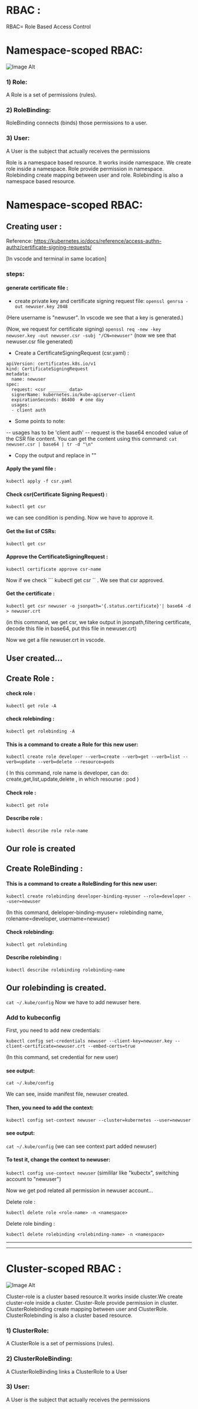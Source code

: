 # RBAC :

RBAC= Role Based Access Control

# Namespace-scoped RBAC:

![Image Alt](https://github.com/sheikhsalmanhossain/kubernetes/blob/7ac328fcc037361b9bd976785f10cb3897cf9e1d/kubernetes-resources/15-RBAC/rbac-role.jpg)

### 1) Role:
 A Role is a set of permissions (rules).

### 2) RoleBinding:
 RoleBinding connects (binds) those permissions to a user.

### 3) User:
 A User is the subject that actually receives the permissions

Role is a namespace based resource. It works inside namespace. We create role inside a namespace. Role provide permission in namespace. Rolebinding create mapping between user and role. Rolebinding is also a namespace based resource.

# Namespace-scoped RBAC:

## Creating user :

Reference: https://kubernetes.io/docs/reference/access-authn-authz/certificate-signing-requests/

[In vscode and terminal in same location]

### steps:
#### generate certificate file :

- create private key and certificate signing request file:
 ``` openssl genrsa -out newuser.key 2048 ```

(Here username is "newuser". In vscode we see that a key is generated.)


(Now, we request for certificate signing)
 ``` openssl req -new -key newuser.key -out newuser.csr -subj "/CN=newuser" ```
(now we see that newuser.csr file generated)

- Create a CertificateSigningRequest (csr.yaml) :
```
apiVersion: certificates.k8s.io/v1
kind: CertificateSigningRequest
metadata:
  name: newuser
spec:
  request: <csr _______ data>
  signerName: kubernetes.io/kube-apiserver-client
  expirationSeconds: 86400  # one day
  usages:
  - client auth
```

- Some points to note:

-- usages has to be 'client auth' -- request is the base64 encoded value of the CSR file content. You can get the content using this command:
``` cat newuser.csr | base64 | tr -d "\n" ```

- Copy the output and replace in "<csr _______ data>"

#### Apply the yaml file :
``` kubectl apply -f csr.yaml ```

#### Check csr(Certificate Signing Request) :

``` kubectl get csr ```

we can see condition is pending. Now we have to approve it.

#### Get the list of CSRs:
``` kubectl get csr ```

#### Approve the CertificateSigningRequest :
``` kubectl certificate approve csr-name ```

Now if we check ``` kubectl get csr `` . We see that csr approved.

#### Get the certificate :
``` kubectl get csr newuser -o jsonpath='{.status.certificate}'| base64 -d > newuser.crt ```

(in this command, we get csr, we take output in jsonpath,filtering certificate, decode this file in base64, put this file in newuser.crt)

Now we get a file newuser.crt in vscode.

User created...
---------------------------------------------------------------------------------

## Create Role :

#### check role :
``` kubectl get role -A ```

#### check rolebinding :
``` kubectl get rolebinding -A ```

#### This is a command to create a Role for this new user:
``` kubectl create role developer --verb=create --verb=get --verb=list --verb=update --verb=delete --resource=pods ```

( In this command, role name is developer, can do: create,get,list,update,delete , in which resourse : pod )

#### Check role :
``` kubectl get role ```

#### Describe role :
``` kubectl describe role role-name ```

Our role is created
-------------------------------------------------------------------------------------------
## Create RoleBinding :

#### This is a command to create a RoleBinding for this new user:
``` kubectl create rolebinding developer-binding-myuser --role=developer --user=newuser ```

(In this command, deleloper-binding-myuser= rolebinding name, rolename=developer, username=newuser)

#### Check rolebinding:
``` kubectl get rolebinding ```
#### Describe rolebinding :
``` kubectl describe rolebinding rolebinding-name ```

Our rolebinding is created.
-------------------------------------------------------------------------


``` cat ~/.kube/config ```
Now we have to add newuser here.

### Add to kubeconfig
First, you need to add new credentials:

``` kubectl config set-credentials newuser --client-key=newuser.key --client-certificate=newuser.crt --embed-certs=true ```

(In this command, set credential for new user)

#### see output:
``` cat ~/.kube/config ```

We can see, inside manifest file, newuser created.

#### Then, you need to add the context:
``` kubectl config set-context newuser --cluster=kubernetes --user=newuser ```

#### see output:
``` cat ~/.kube/config ```
(we can see context part added newuser)

#### To test it, change the context to newuser:
``` kubectl config use-context newuser ```
(simililar like "kubectx", switching account to "newuser")

Now we get pod related all permission in newuser account...

Delete role :

``` kubectl delete role <role-name> -n <namespace> ```

Delete role binding :

``` kubectl delete rolebinding <rolebinding-name> -n <namespace> ```

------------------------------------------------------------------------------------------------------------------------------------------------------------------------------------------------------------------------------------------------------------------------------------------------------------------------------------------------------------------------------------------------------------------------------------------------------------------------------------------------------------------------------------------------------------------------------------------------------------------------------------------------------------------------------------------------------------------------------------------------------------------------------------------


--------------------------------------------------------------------------------

# Cluster-scoped RBAC :

![Image Alt](https://github.com/sheikhsalmanhossain/kubernetes/blob/7ac328fcc037361b9bd976785f10cb3897cf9e1d/kubernetes-resources/15-RBAC/rbac-cluster-role.jpg)


Cluster-role is a cluster based resource.It works inside cluster.We create cluster-role inside a cluster. Cluster-Role provide permission in cluster. ClusterRolebinding create mapping between user and ClusterRole. ClusterRolebinding is also a cluster based resource.



### 1) ClusterRole:
 A ClusterRole is a set of permissions (rules).

### 2) ClusterRoleBinding:
 A ClusterRoleBinding links a ClusterRole to a User

### 3) User:
 A User is the subject that actually receives the permissions
 

